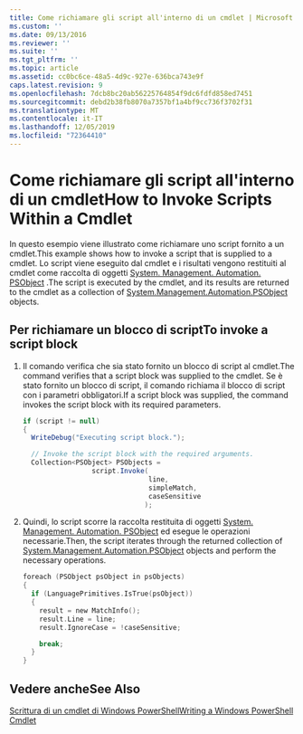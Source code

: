 ```yaml
---
title: Come richiamare gli script all'interno di un cmdlet | Microsoft Docs
ms.custom: ''
ms.date: 09/13/2016
ms.reviewer: ''
ms.suite: ''
ms.tgt_pltfrm: ''
ms.topic: article
ms.assetid: cc0bc6ce-48a5-4d9c-927e-636bca743e9f
caps.latest.revision: 9
ms.openlocfilehash: 7dcb8bc20ab56225764854f9dc6fdfd858ed7451
ms.sourcegitcommit: debd2b38fb8070a7357bf1a4bf9cc736f3702f31
ms.translationtype: MT
ms.contentlocale: it-IT
ms.lasthandoff: 12/05/2019
ms.locfileid: "72364410"
---
```

# <a name="how-to-invoke-scripts-within-a-cmdlet"></a><span data-ttu-id="1caf7-102">Come richiamare gli script all'interno di un cmdlet</span><span class="sxs-lookup"><span data-stu-id="1caf7-102">How to Invoke Scripts Within a Cmdlet</span></span>

<span data-ttu-id="1caf7-103">In questo esempio viene illustrato come richiamare uno script fornito a un cmdlet.</span><span class="sxs-lookup"><span data-stu-id="1caf7-103">This example shows how to invoke a script that is supplied to a cmdlet.</span></span> <span data-ttu-id="1caf7-104">Lo script viene eseguito dal cmdlet e i risultati vengono restituiti al cmdlet come raccolta di oggetti [System. Management. Automation. PSObject](/dotnet/api/System.Management.Automation.PSObject) .</span><span class="sxs-lookup"><span data-stu-id="1caf7-104">The script is executed by the cmdlet, and its results are returned to the cmdlet as a collection of [System.Management.Automation.PSObject](/dotnet/api/System.Management.Automation.PSObject) objects.</span></span>

## <a name="to-invoke-a-script-block"></a><span data-ttu-id="1caf7-105">Per richiamare un blocco di script</span><span class="sxs-lookup"><span data-stu-id="1caf7-105">To invoke a script block</span></span>

1. <span data-ttu-id="1caf7-106">Il comando verifica che sia stato fornito un blocco di script al cmdlet.</span><span class="sxs-lookup"><span data-stu-id="1caf7-106">The command verifies that a script block was supplied to the cmdlet.</span></span> <span data-ttu-id="1caf7-107">Se è stato fornito un blocco di script, il comando richiama il blocco di script con i parametri obbligatori.</span><span class="sxs-lookup"><span data-stu-id="1caf7-107">If a script block was supplied, the command invokes the script block with its required parameters.</span></span>

    ```csharp
    if (script != null)
    {
      WriteDebug("Executing script block.");

      // Invoke the script block with the required arguments.
      Collection<PSObject> PSObjects =
                     script.Invoke(
                                   line,
                                   simpleMatch,
                                   caseSensitive
                                  );
    ```

2. <span data-ttu-id="1caf7-108">Quindi, lo script scorre la raccolta restituita di oggetti [System. Management. Automation. PSObject](/dotnet/api/System.Management.Automation.PSObject) ed esegue le operazioni necessarie.</span><span class="sxs-lookup"><span data-stu-id="1caf7-108">Then, the script iterates through the returned collection of [System.Management.Automation.PSObject](/dotnet/api/System.Management.Automation.PSObject) objects and perform the necessary operations.</span></span>

    ```c
    foreach (PSObject psObject in psObjects)
    {
      if (LanguagePrimitives.IsTrue(psObject))
      {
        result = new MatchInfo();
        result.Line = line;
        result.IgnoreCase = !caseSensitive;

        break;
      }
    }

    ```

## <a name="see-also"></a><span data-ttu-id="1caf7-109">Vedere anche</span><span class="sxs-lookup"><span data-stu-id="1caf7-109">See Also</span></span>

[<span data-ttu-id="1caf7-110">Scrittura di un cmdlet di Windows PowerShell</span><span class="sxs-lookup"><span data-stu-id="1caf7-110">Writing a Windows PowerShell Cmdlet</span></span>](./writing-a-windows-powershell-cmdlet.md)
